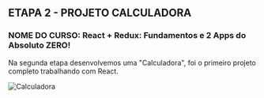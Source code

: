 ## ETAPA 2 - PROJETO CALCULADORA

### NOME DO CURSO: React + Redux: Fundamentos e 2 Apps do Absoluto ZERO!


Na segunda etapa desenvolvemos uma "Calculadora", foi o primeiro projeto completo trabalhando com React.
  
![Calculadora](https://user-images.githubusercontent.com/72532360/141215644-66a88d53-3011-49fa-be4b-c2730870cb21.JPG)
